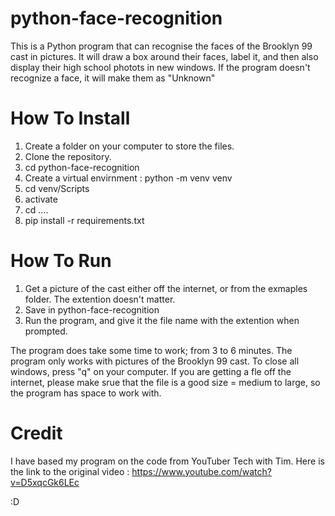 # python-face-recognition
This is a Python program that can recognise the faces of the Brooklyn 99 cast in pictures. It will draw a box around their faces, label it, and then also display their high school photots in new windows. If the program doesn't recognize a face, it will make them as "Unknown"

# How To Install
1. Create a folder on your computer to store the files.
2. Clone the repository.
3. cd python-face-recognition
4. Create a virtual envirnment : python -m venv venv
5. cd venv/Scripts
6. activate
7. cd ..\..
8. pip install -r requirements.txt

# How To Run 
1. Get a picture of the cast either off the internet, or from the exmaples folder. The extention doesn't matter.
2. Save in python-face-recognition
3. Run the program, and give it the file name with the extention when prompted.

The program does take some time to work; from 3 to 6 minutes.
The program only works with pictures of the Brooklyn 99 cast.
To close all windows, press "q" on your computer.
If you are getting a fle off the internet, please make srue that the file is a good size = medium to large, so the program has space to work with. 

# Credit
I have based my program on the code from YouTuber Tech with Tim. Here is the link to the original video : 
https://www.youtube.com/watch?v=D5xqcGk6LEc

:D

